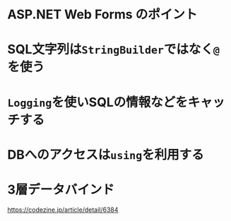 # ASP.NET Web Forms のポイント

# SQL文字列は`StringBuilder`ではなく`@`を使う

# `Logging`を使いSQLの情報などをキャッチする

# DBへのアクセスは`using`を利用する

# 3層データバインド
https://codezine.jp/article/detail/6384
